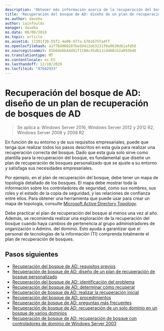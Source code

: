 ```yaml
---
description: 'Obtener más información acerca de la recuperación del bosque de AD: diseño de un plan de recuperación de bosques de AD'
title: 'Recuperación del bosque de AD: diseño de un plan de recuperación de bosques de AD'
ms.author: daveba
author: iainfoulds
manager: daveba
ms.date: 08/09/2018
ms.topic: article
ms.assetid: 17381f30-55f2-4e00-977a-b701675fa4ff
ms.openlocfilehash: a1f78d060287bedd412e63231f0a9830d61afd56
ms.sourcegitcommit: 65b6de6b44d41f1180c45db11cdd60cb2a093b46
ms.translationtype: MT
ms.contentlocale: es-ES
ms.lasthandoff: 12/10/2020
ms.locfileid: "97042933"
---
```

# <a name="ad-forest-recovery---devising-an-ad-forest-recovery-plan"></a>Recuperación del bosque de AD: diseño de un plan de recuperación de bosques de AD

>Se aplica a: Windows Server 2016, Windows Server 2012 y 2012 R2, Windows Server 2008 y 2008 R2

En función de su entorno y de sus requisitos empresariales, puede que tenga que realizar todos los pasos descritos en esta guía para realizar una recuperación correcta del bosque. Dado que esta guía solo sirve como plantilla para la recuperación del bosque, es fundamental que diseñe un plan de recuperación de bosques personalizado que se ajuste a su entorno y satisfaga sus necesidades empresariales.

Por ejemplo, en el plan de recuperación del bosque, debe tener un mapa de topología detallado de los bosques. El mapa debe mostrar toda la información sobre los controladores de seguridad, como sus nombres, sus roles y el estado de la copia de seguridad, y las relaciones de confianza entre ellos. Para obtener una herramienta que puede usar para crear un mapa de topología, consulte [Microsoft Active Directory Topology](https://www.microsoft.com/download/details.aspx?id=13380).

Debe practicar el plan de recuperación del bosque al menos una vez al año. Además, se recomienda realizar una exploración de la recuperación del bosque cuando haya cambios de pertenencia al grupo administradores de organización o Admins. del dominio. Esto ayuda a garantizar que el personal de tecnologías de la información (TI) comprenda totalmente el plan de recuperación de bosques.

## <a name="next-steps"></a>Pasos siguientes

- [Recuperación del bosque de AD: requisitos previos](AD-Forest-Recovery-Prerequisties.md)
- [Recuperación de bosque de AD: diseño de un plan de recuperación de bosque personalizado](AD-Forest-Recovery-Devising-a-Plan.md)
- [Recuperación del bosque de AD: identificación del problema](AD-Forest-Recovery-Identify-the-Problem.md)
- [Recuperación del bosque de AD: determinar cómo recuperar](AD-Forest-Recovery-Determine-how-to-Recover.md)
- [Recuperación de bosque de AD: realizar la recuperación inicial](AD-Forest-Recovery-Perform-initial-recovery.md)
- [Recuperación del bosque de AD: procedimientos](AD-Forest-Recovery-Procedures.md)
- [Recuperación de bosque de AD: preguntas más frecuentes](AD-Forest-Recovery-FAQ.md)
- [Recuperación de bosque de AD: recuperación de un solo dominio en un bosque de varios dominios](AD-Forest-Recovery-Single-Domain-in-Multidomain-Recovery.md)
- [Recuperación de bosque de AD: recuperación de bosque con controladores de dominio de Windows Server 2003](AD-Forest-Recovery-Windows-Server-2003.md)
